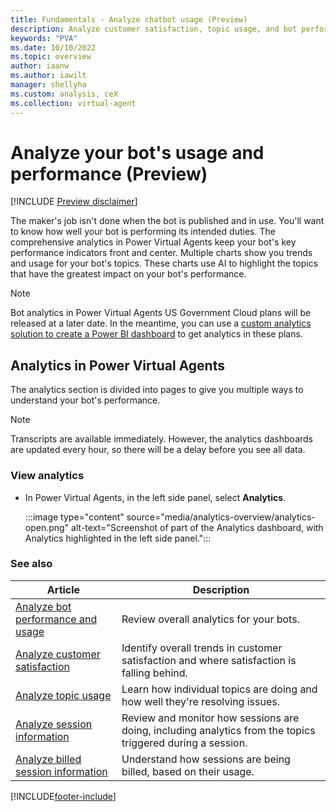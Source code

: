 ```yaml
---
title: Fundamentals - Analyze chatbot usage (Preview)
description: Analyze customer satisfaction, topic usage, and bot performance in Power Virtual Agents.
keywords: "PVA"
ms.date: 10/10/2022
ms.topic: overview
author: iaanw
ms.author: iawilt
manager: shellyha
ms.custom: analysis, ceX
ms.collection: virtual-agent
---
```


# Analyze your bot's usage and performance (Preview)

[!INCLUDE [Preview disclaimer](includes/public-preview-disclaimer.md)]

The maker's job isn't done when the bot is published and in use. You'll want to know how well your bot is performing its intended duties. The comprehensive analytics in Power Virtual Agents keep your bot's key performance indicators front and center. Multiple charts show you trends and usage for your bot's topics. These charts use AI to highlight the topics that have the greatest impact on your bot's performance.

> [!NOTE]
> Bot analytics in Power Virtual Agents US Government Cloud plans will be released at a later date. In the meantime, you can use a [custom analytics solution to create a Power BI dashboard](https://powervirtualagents.microsoft.com/blog/custom-analytics-solution-for-power-virtual-agents/) to get analytics in these plans.

## Analytics in Power Virtual Agents

The analytics section is divided into pages to give you multiple ways to understand your bot's performance.

> [!NOTE]
> Transcripts are available immediately. However, the analytics dashboards are updated every hour, so there will be a delay before you see all data.

### View analytics

- In Power Virtual Agents, in the left side panel, select **Analytics**.

    :::image type="content" source="media/analytics-overview/analytics-open.png" alt-text="Screenshot of part of the Analytics dashboard, with Analytics highlighted in the left side panel.":::

### See also

| Article | Description |
| --- | --- |
| [Analyze bot performance and usage](analytics-summary.md) | Review overall analytics for your bots. |
| [Analyze customer satisfaction](analytics-csat.md) | Identify overall trends in customer satisfaction and where satisfaction is falling behind. |
| [Analyze topic usage](analytics-topic-details.md) | Learn how individual topics are doing and how well they're resolving issues. |
| [Analyze session information](analytics-sessions.md) | Review and monitor how sessions are doing, including analytics from the topics triggered during a session. |
| [Analyze billed session information](analytics-billed-sessions.md) | Understand how sessions are being billed, based on their usage. |

[!INCLUDE[footer-include](includes/footer-banner.md)]
